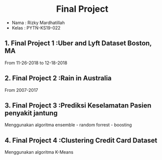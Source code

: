 <h1 align="center">Final Project</h1>

- Nama : Rizky Mardhatillah
- Kelas : PYTN-KS19-022

## 1. Final Project 1 :Uber and Lyft Dataset Boston, MA
From 11-26-2018 to 12-18-2018
## 2. Final Project 2 :Rain in Australia
From 2007-2017
## 3. Final Project 3 :Prediksi Keselamatan Pasien penyakit jantung
Menggunakan algoritma ensemble - random forrest - boosting
## 4. Final Project 4 :Clustering Credit Card Dataset
Menggunakan algoritma K-Means
